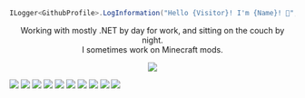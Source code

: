 ``` C#
ILogger<GithubProfile>.LogInformation("Hello {Visitor}! I'm {Name}! 👋", "world", "Totorewa");
```

<p align="center">Working with mostly .NET by day for work, and sitting on the couch by night.<br/>I sometimes work on Minecraft mods.</p>

<p align="center">
  <img src ="https://github-readme-stats.vercel.app/api?username=totorewa&count_private=true&show_icons=true&include_all_commits=true&theme=nord"></img>
</p>

![](https://img.shields.io/badge/.NET%2FC%23-%23512BD4.svg?style=for-the-badge&logo=c%20sharp&logoColor=white)
![](https://img.shields.io/badge/Java-%23ED8B00.svg?style=for-the-badge&logo=java&logoColor=white)
![](https://img.shields.io/badge/Dart-%230175C2.svg?style=for-the-badge&logo=dart&logoColor=white)
![](https://img.shields.io/badge/Flutter-%2302569B.svg?style=for-the-badge&logo=flutter&logoColor=white)
![](https://img.shields.io/badge/Javascript-%23323330.svg?style=for-the-badge&logo=javascript&logoColor=white)
![](https://img.shields.io/badge/Typescript-%23007ACC.svg?style=for-the-badge&logo=typescript&logoColor=white)
![](https://img.shields.io/badge/Vue.JS-%234FC08D.svg?style=for-the-badge&logo=vue.js&logoColor=white)
![](https://img.shields.io/badge/Bootstrap-%237952B3.svg?style=for-the-badge&logo=bootstrap&logoColor=white)
![](https://img.shields.io/badge/PostgreSQL-%23316192.svg?style=for-the-badge&logo=postgresql&logoColor=white)
![](https://img.shields.io/badge/MS%20SQL%20Server-%23CC2927.svg?style=for-the-badge&logo=microsoft%20sql%20server&logoColor=white)

<!--
**totorewa/totorewa** is a ✨ _special_ ✨ repository because its `README.md` (this file) appears on your GitHub profile.

Here are some ideas to get you started:

- 🔭 I’m currently working on ...
- 🌱 I’m currently learning ...
- 👯 I’m looking to collaborate on ...
- 🤔 I’m looking for help with ...
- 💬 Ask me about ...
- 📫 How to reach me: ...
- 😄 Pronouns: ...
- ⚡ Fun fact: ...
-->
